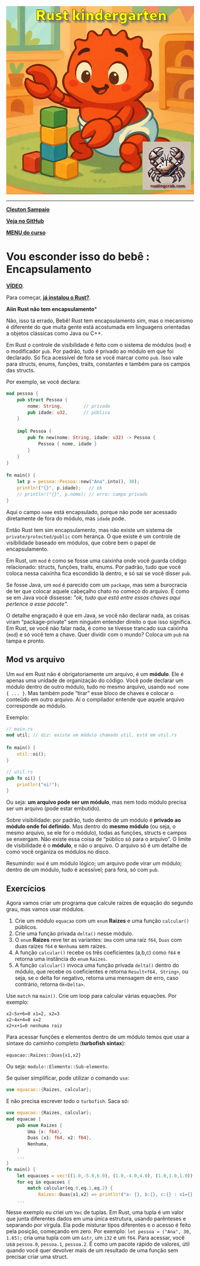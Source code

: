 <img src="../../logo.png" heigth=300>

---

[**Cleuton Sampaio**](https://linkedin.com/in/cleutonsampaio)

[**Veja no GitHub**](https://https://github.com/cleuton/rustingcrab/tree/main/rustkindergarten)

[**MENU do curso**](../../README.md)

# Vou esconder isso do bebê : Encapsulamento

[**VÍDEO**](https://youtu.be/1aMsxI7IdVQ?si=X51g8QKRvP1ZGzkf).

Para começar, [**já instalou o Rust?**](https://www.mycompiler.io/pt/new/rust).

**Aiin Rust não tem encapsulamento***

Não, isso tá errado, Bebê! Rust tem encapsulamento sim, mas o mecanismo é diferente do que muita gente está acostumada em linguagens orientadas a objetos clássicas como Java ou C++.

Em Rust o controle de visibilidade é feito com o sistema de módulos (`mod`) e o modificador `pub`. Por padrão, tudo é privado ao módulo em que foi declarado. Só fica acessível de fora se você marcar como `pub`. Isso vale para structs, enums, funções, traits, constantes e também para os campos das structs.

Por exemplo, se você declara:

```rust
mod pessoa {
    pub struct Pessoa {
        nome: String,        // privado
        pub idade: u32,      // público
    }

    impl Pessoa {
        pub fn new(nome: String, idade: u32) -> Pessoa {
            Pessoa { nome, idade }
        }
    }
}

fn main() {
    let p = pessoa::Pessoa::new("Ana".into(), 30);
    println!("{}", p.idade);   // ok
    // println!("{}", p.nome); // erro: campo privado
}
```

Aqui o campo `nome` está encapsulado, porque não pode ser acessado diretamente de fora do módulo, mas `idade` pode.

Então Rust tem sim encapsulamento, mas não existe um sistema de `private/protected/public` com herança. O que existe é um controle de visibilidade baseado em módulos, que cobre bem o papel de encapsulamento.

Em Rust, um `mod` é como se fosse uma caixinha onde você guarda código relacionado: structs, funções, traits, enums. Por padrão, tudo que você coloca nessa caixinha fica escondido lá dentro, e só sai se você disser `pub`.

Se fosse Java, um `mod` é parecido com um `package`, mas sem a burocracia de ter que colocar aquele cabeçalho chato no começo do arquivo. É como se em Java você dissesse: *"ok, tudo que está entre essas chaves aqui pertence a esse pacote"*.

O detalhe engraçado é que em Java, se você não declarar nada, as coisas viram “package-private” sem ninguém entender direito o que isso significa. Em Rust, se você não falar nada, é como se tivesse trancado sua caixinha (`mod`) e só você tem a chave. Quer dividir com o mundo? Coloca um `pub` na tampa e pronto.

## Mod vs arquivo

Um `mod` em Rust não é obrigatoriamente um arquivo, é um **módulo**. Ele é apenas uma unidade de organização do código. Você pode declarar um módulo dentro de outro módulo, tudo no mesmo arquivo, usando `mod nome { ... }`. Mas também pode “tirar” esse bloco de chaves e colocar o conteúdo em outro arquivo. Aí o compilador entende que aquele arquivo corresponde ao módulo.

Exemplo:

```rust
// main.rs
mod util; // diz: existe um módulo chamado util, está em util.rs

fn main() {
    util::oi();
}
```

```rust
// util.rs
pub fn oi() {
    println!("oi!");
}
```

Ou seja: **um arquivo pode ser um módulo**, mas nem todo módulo precisa ser um arquivo (pode estar embutido).

Sobre visibilidade: por padrão, tudo dentro de um módulo é **privado ao módulo onde foi definido**. Mas dentro do **mesmo módulo** (ou seja, o mesmo arquivo, se ele for o módulo), todas as funções, structs e campos se enxergam. Não existe essa coisa de “público só para o arquivo”. O limite de visibilidade é o **módulo**, e não o arquivo. O arquivo só é um detalhe de como você organiza os módulos no disco.

Resumindo: `mod` é um módulo lógico; um arquivo pode virar um módulo; dentro de um módulo, tudo é acessível; para fora, só com `pub`.


## Exercícios

Agora vamos criar um programa que calcule raízes de equação do segundo grau, mas vamos usar módulos. 

1) Crie um módulo `equacao` com um `enum` **Raizes** e uma função `calcular()` públicos. 
2) Crie uma função privada `delta()` nesse módulo. 
3) O `enum` **Raizes** reve ter as variantes: `Uma` com uma raíz `f64`, `Duas` com duas raízes `f64` e `Nenhuma` sem raízes.
4) A função `calcular()` recebe os três coeficientes (a,b,c) como `f64` e retorna uma instância do `enum` `Raizes`.
5) A função `calcular()` invoca uma função privada `delta()` dentro do módulo, que recebe os coeficientes e retorna `Result<f64, String>`, ou seja, se o delta for negativo, retorna uma mensagem de erro, caso contrário, retorna `Ok<Delta>`.

Use `match` na `main()`. Crie um loop para calcular várias equações. Por exemplo: 

```text
x2−5x+6=0 x1=2, x2=3
x2−4x+4=0 x=2
x2+x+1=0 nenhuma raiz
```

Para acessar funções e elementos dentro de um módulo temos que usar a sintaxe do caminho completo (**turbofish sintax**): 

`equacao::Raizes::Duas{x1,x2}`

Ou seja: `modulo::Elemento::Sub-elemento`.

Se quiser simplificar, pode utilizar o comando `use`: 

```rust
use equacao::{Raizes, calcular};
```

E não precisa escrever todo o `turbofish`. Saca só: 

```rust
use equacao::{Raizes, calcular};
mod equacao {
    pub enum Raizes {
        Uma {x: f64},
        Duas {x1: f64, x2: f64},
        Nenhuma,
    }
    ...
}
fn main() {
    let equacoes = vec!((1.0,-5.0,6.0), (1.0,-4.0,4.0), (1.0,1.0,1.0));
    for eq in equacoes {
        match calcular(eq.0,eq.1,eq.2) {
            Raizes::Duas{x1,x2} => println!("a: {}, b:{}, c:{} : x1={}, x2={}",eq.0,eq.1,eq.2,x1,x2),
    ...
```

Nesse exemplo eu criei um `Vec` de tuplas. Em Rust, uma tupla é um valor que junta diferentes dados em uma única estrutura, usando parênteses e separando por vírgula. Ela pode misturar tipos diferentes e o acesso é feito pela posição, começando em zero. Por exemplo: `let pessoa = ("Ana", 30, 1.65);` cria uma tupla com um `&str`, um `i32` e um `f64`. Para acessar, você usa `pessoa.0`, `pessoa.1`, `pessoa.2`. É como um pacote rápido de valores, útil quando você quer devolver mais de um resultado de uma função sem precisar criar uma struct.
